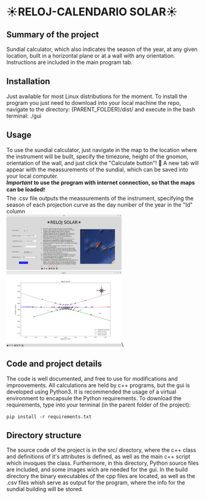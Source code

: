 # :sunny:RELOJ-CALENDARIO SOLAR:sunny:
## Summary of the project
Sundial calculator, which also indicates the season of the year, at any given location, built in a horizontal plane or at a wall with any orientation. Instructions are included in the main program tab.
## Installation
Just available for most Linux distributions for the moment. To install the program you just need to download into your local machine the repo, navigate to the directory: {PARENT_FOLDER}/dist/ and execute in the bash terminal: ./gui
## Usage
To use the sundial calculator, just navigate in the map to the location where the instrument will be built, specify the timezone, height of the gnomon, orientation of the wall, and just click the "Calculate button"! :metal:
A new tab will appear with the meassurements of the sundial, which can be saved into your local computer.\
**_Important_ to use the program with internet connection, so that the maps can be loaded**:exclamation:\
The .csv file outputs the meassurements of the instrument, specifying the season of each projection curve as the day number of the year in the "Id" column\
<img
  src="./programa_vista.png"
  title="Vista del programa"
  style="display: inline-block; margin: 0 auto; max-width: 300px">\
<img
  src="./grafica_vista.png"
  title="Vista de la gráfica"
  style="display: inline-block; margin: 0 auto; max-width: 300px">\
## Code and project details
The code is well documented, and free to use for modifications and improovements. All calculations are held by c++ programs, but the gui is developed using Python3. It is recommended the usage of a virtual environment to encapsule the Python requirements. To download the requirements, type into your terminal (in the parent folder of the project):
```
pip install -r requirements.txt
```
## Directory structure
The source code of the project is in the src/ directory, where the c++ class and definitions of it's attributes is defined, as well as the main c++ script which invoques the class. Furthermore, in this directory, Python source files are included, and some images wich are needed for the gui. In the build directory the binary executables of the cpp files are located, as well as the .csv files whish serve as output for the program, where the info for the sundial building will be stored.
